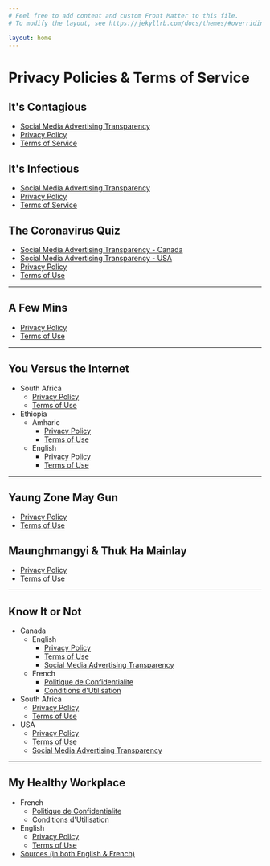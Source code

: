 ```yaml
---
# Feel free to add content and custom Front Matter to this file.
# To modify the layout, see https://jekyllrb.com/docs/themes/#overriding-theme-defaults

layout: home
---
```


# Privacy Policies & Terms of Service

## It's Contagious

- [Social Media Advertising Transparency](/antimisinfogames/COVID19/It's%20Contagious/Social%20Media%20Advertising%20Transparency/Canada_-_It_s_Contagious_AD_Set.pdf)
- [Privacy Policy](/antimisinfogames/itsc-pp)
- [Terms of Service](/antimisinfogames/itsc-tou)

## It's Infectious

- [Social Media Advertising Transparency](/antimisinfogames/COVID19/It's%20Infectious/Social%20Media%20Advertising%20Transparency/US_-It_s_Infectious_AD_Set.pdf)
- [Privacy Policy](/antimisinfogames/itsi-pp)
- [Terms of Service](/antimisinfogames/itsi-tou)

## The Coronavirus Quiz

- [Social Media Advertising Transparency - Canada](/antimisinfogames/COVID19/The%20Coronavirus%20Quiz/Social%20Media%20Advertising%20Transparency/Canada_-_It_s_Contagious_AD_Set.pdf)
- [Social Media Advertising Transparency - USA](/antimisinfogames/COVID19/The%20Coronavirus%20Quiz/Social%20Media%20Advertising%20Transparency/US_-It_s_Infectious_AD_Set.pdf)
- [Privacy Policy](/antimisinfogames/tcq-pp/)
- [Terms of Use](/antimisinfogames/tcq-tou/)

---

## A Few Mins

- [Privacy Policy](/antimisinfogames/afm-pp)
- [Terms of Use](/antimisinfogames/afm-tou)

---

## You Versus the Internet

- South Africa
  - [Privacy Policy](/antimisinfogames/tvti-za-pp)
  - [Terms of Use](/antimisinfogames/tvti-za-tou)
- Ethiopia
  - Amharic
    - [Privacy Policy](/antimisinfogames/tvti-eth-am-pp)
    - [Terms of Use](/antimisinfogames/tvti-eth-am-tou)
  - English
    - [Privacy Policy](/antimisinfogames/tvti-eth-en-pp/)
    - [Terms of Use](/antimisinfogames/tvti-eth-en-tou/)

---

## Yaung Zone May Gun

- [Privacy Policy](/antimisinfogames/yzmg-pp)
- [Terms of Use](/antimisinfogames/yzmg-tou)

## Maunghmangyi & Thuk Ha Mainlay

- [Privacy Policy](/antimisinfogames/mgh-pp)
- [Terms of Use](/antimisinfogames/mgh-tou)

---

## Know It or Not

- Canada
  - English
    - [Privacy Policy](/antimisinfogames/kion-can-en-pp/)
    - [Terms of Use](/antimisinfogames/kion-can-en-tou/)
    - [Social Media Advertising Transparency](/antimisinfogames/Vaccines/CAN/Social%20Media%20Advertising%20Transparency/CAN_Know_It_or_Not_AD_set.pdf)
  - French
    - [Politique de Confidentialite](/antimisinfogames/kion-can-fr-pp/)
    - [Conditions d'Utilisation](/antimisinfogames/kion-can-fr-tou/)
- South Africa
  - [Privacy Policy](/antimisinfogames/kion-za-pp/)
  - [Terms of Use](/antimisinfogames/kion-za-tou/)
- USA
  - [Privacy Policy](/antimisinfogames/kion-us-pp/)
  - [Terms of Use](/antimisinfogames/kion-us-tou/)
  - [Social Media Advertising Transparency](/antimisinfogames/Vaccines/US/Social%20Media%20Advertising%20Transparency/US_Know_It_or_Not_AD_set.pdf)

---

## My Healthy Workplace

- French
  - [Politique de Confidentialite](/antimisinfogames/mhw-fr-pp)
  - [Conditions d'Utilisation](/antimisinfogames/mhw-fr-tou)
- English
  - [Privacy Policy](/antimisinfogames/mhw-en-pp)
  - [Terms of Use](/antimisinfogames/mhw-en-tou)
- [Sources (in both English & French)](/antimisinfogames/mhw-sources)
